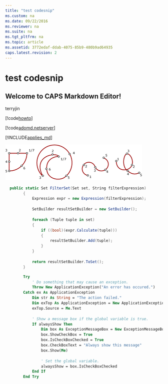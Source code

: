 ```yaml
---
title: "test codesnip"
ms.custom: na
ms.date: 09/22/2016
ms.reviewer: na
ms.suite: na
ms.tgt_pltfrm: na
ms.topic: article
ms.assetid: 3772edaf-ddab-4075-85b9-480b9ad64935
caps.latest.revision: 2
---
```

# test codesnip
## Welcome to CAPS Markdown Editor!

terryjin

[!code[howto](../testCodeSnippet/codesnippet/VisualBasic/test-codesnip_1.vb)]


[!code[adomd.netserver](../testCodeSnippet/codesnippet/CSharp/test-codesnip_2.cs)]


[!INCLUDE[applies_md](../testCodeSnippet/includes/applies_md.md)]

![5ff17e34-b578-4873-9d33-79500940d0bc](../testCodeSnippet/media/5ff17e34-b578-4873-9d33-79500940d0bc.gif)

```C#
  public static Set FilterSet(Set set, String filterExpression)
        {
            Expression expr = new Expression(filterExpression);

            SetBuilder resultSetBuilder = new SetBuilder();

            foreach (Tuple tuple in set)
            {
                if ((bool)(expr.Calculate(tuple)))
                {
                    resultSetBuilder.Add(tuple);
                }
            }

            return resultSetBuilder.ToSet();
        }
```

```vb
        Try
            ' Do something that may cause an exception.
            Throw New ApplicationException("An error has occured.")
        Catch ex As ApplicationException
            Dim str As String = "The action failed."
            Dim exTop As ApplicationException = New ApplicationException(str, ex)
            exTop.Source = Me.Text

            ' Show a message box if the global variable is true.
            If alwaysShow Then
                Dim box As ExceptionMessageBox = New ExceptionMessageBox(exTop)
                box.ShowCheckBox = True
                box.IsCheckBoxChecked = True
                box.CheckBoxText = "Always show this message"
                box.Show(Me)

                ' Set the global variable.
                alwaysShow = box.IsCheckBoxChecked
            End If
        End Try
```